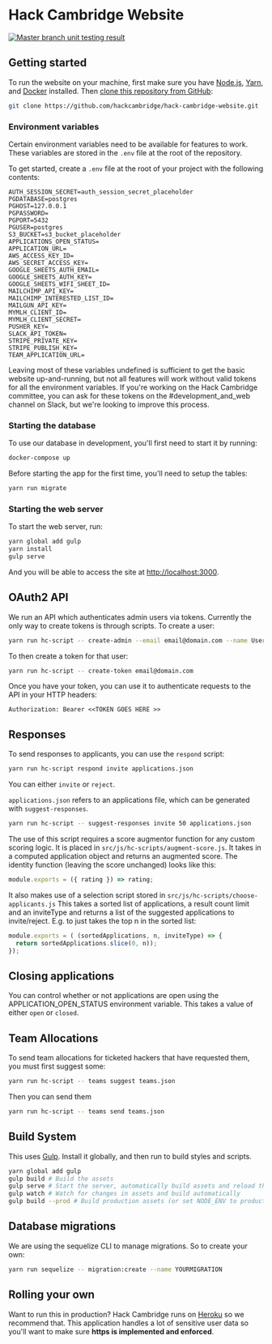 # Hack Cambridge Website

[
  ![Master branch unit testing result](https://travis-ci.org/hackcambridge/hack-cambridge-website.svg?branch=master)
](https://travis-ci.org/hackcambridge/hack-cambridge-website)

## Getting started

To run the website on your machine, first make sure you have [Node.js](https://nodejs.org), [Yarn](https://yarnpkg.com/), and [Docker](https://www.docker.com) installed.  Then [clone this repository from GitHub](https://help.github.com/articles/cloning-a-repository/):

```bash
git clone https://github.com/hackcambridge/hack-cambridge-website.git
```

### Environment variables

Certain environment variables need to be available for features to work. These variables are stored in the `.env` file at the root of the repository.

To get started, create a `.env` file at the root of your project with the following contents:

```text
AUTH_SESSION_SECRET=auth_session_secret_placeholder
PGDATABASE=postgres
PGHOST=127.0.0.1
PGPASSWORD=
PGPORT=5432
PGUSER=postgres
S3_BUCKET=s3_bucket_placeholder
APPLICATIONS_OPEN_STATUS=
APPLICATION_URL=
AWS_ACCESS_KEY_ID=
AWS_SECRET_ACCESS_KEY=
GOOGLE_SHEETS_AUTH_EMAIL=
GOOGLE_SHEETS_AUTH_KEY=
GOOGLE_SHEETS_WIFI_SHEET_ID=
MAILCHIMP_API_KEY=
MAILCHIMP_INTERESTED_LIST_ID=
MAILGUN_API_KEY=
MYMLH_CLIENT_ID=
MYMLH_CLIENT_SECRET=
PUSHER_KEY=
SLACK_API_TOKEN=
STRIPE_PRIVATE_KEY=
STRIPE_PUBLISH_KEY=
TEAM_APPLICATION_URL=
```

Leaving most of these variables undefined is sufficient to get the basic website up-and-running, but not all features will work without valid tokens for all the environment variables.  If you're working on the Hack Cambridge committee, you can ask for these tokens on the #development_and_web channel on Slack, but we're looking to improve this process.

### Starting the database

To use our database in development, you'll first need to start it by running:

```bash
docker-compose up
```

Before starting the app for the first time, you'll need to setup the tables:

```bash
yarn run migrate
```

### Starting the web server

To start the web server, run:

```bash
yarn global add gulp
yarn install
gulp serve
```

And you will be able to access the site at [http://localhost:3000](http://localhost:3000).

## OAuth2 API

We run an API which authenticates admin users via tokens. Currently the only way to create tokens is
through scripts. To create a user:

```bash
yarn run hc-script -- create-admin --email email@domain.com --name UserName
```

To then create a token for that user:

```bash
yarn run hc-script -- create-token email@domain.com
```

Once you have your token, you can use it to authenticate requests to the API in your HTTP headers:

```text
Authorization: Bearer <<TOKEN GOES HERE >>
```

## Responses

To send responses to applicants, you can use the `respond` script:

```bash
yarn run hc-script respond invite applications.json
```

You can either `invite` or `reject`.

`applications.json` refers to an applications file, which can be generated with `suggest-responses`.

```bash
yarn run hc-script -- suggest-responses invite 50 applications.json
```

The use of this script requires a score augmentor function for any custom scoring logic. It is placed in `src/js/hc-scripts/augment-score.js`.
It takes in a computed application object and returns an augmented score. The identity function (leaving the score unchanged) looks like this:

```typescript
module.exports = ({ rating }) => rating;
```

It also makes use of a selection script stored in `src/js/hc-scripts/choose-applicants.js`
This takes a sorted list of applications, a result count limit and an inviteType
and returns a list of the suggested applications to invite/reject.
E.g. to just takes the top n in the sorted list:

```typescript
module.exports = ( (sortedApplications, n, inviteType) => {
  return sortedApplications.slice(0, n));
});
```

## Closing applications

You can control whether or not applications are open using the APPLICATION_OPEN_STATUS environment variable. This takes a value of either
`open` or `closed`.

## Team Allocations

To send team allocations for ticketed hackers that have requested them, you must first suggest some:

```bash
yarn run hc-script -- teams suggest teams.json
```

Then you can send them

```bash
yarn run hc-script -- teams send teams.json
```

## Build System

This uses [Gulp](http://gulpjs.org). Install it globally, and then run to build styles and scripts.

```bash
yarn global add gulp
gulp build # Build the assets
gulp serve # Start the server, automatically build assets and reload the browser when changes are made
gulp watch # Watch for changes in assets and build automatically
gulp build --prod # Build production assets (or set NODE_ENV to production)
```

## Database migrations

We are using the sequelize CLI to manage migrations. So to create your own:

```bash
yarn run sequelize -- migration:create --name YOURMIGRATION
```

## Rolling your own

Want to run this in production? Hack Cambridge runs on [Heroku](https://heroku.com) so we recommend that. This application
handles a lot of sensitive user data so you'll want to make sure **https is implemented and enforced**.
